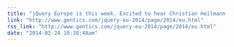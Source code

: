 ```yaml
---
title: "jQuery Europe is this week. Excited to hear Christian Heilmann, Paul Bakaus, Peter-Paul Koch and more!"
link: "http://www.gentics.com/jquery-eu-2014/page/2014/eu.html"
rss_link: "http://www.gentics.com/jquery-eu-2014/page/2014/eu.html"
date: "2014-02-24 10:38:48am"
---
```

